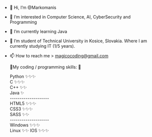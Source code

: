 - 👋 Hi, I’m @Markomanis
- 👀 I’m interested in Computer Science, AI, CyberSecurity and Programming
- 🌱 I’m currently learning Java
- 💞️ I’m student of Technical University in Kosice, Slovakia. Where I am currently studying IT (1/5 years).
- 📫 How to reach me > magicocoding@gmail.com 

  🌱My coding / programming skills: 🌱
  
  Python ✨✨✨<br>
  C      ✨✨✨<br>
  C++    ✨✨<br>
  Java   ✨<br>
  --------------------<br>
  HTML5 ✨✨✨<br>
  CSS3  ✨✨✨<br>
  SASS   ✨✨<br>
  --------------------<br>
  Windows ✨✨✨<br>
  Linux ✨✨
  IOS ✨✨✨
  
<!---
Markomanis/Markomanis is a ✨ special ✨ repository because its `README.md` (this file) appears on your GitHub profile.
You can click the Preview link to take a look at your changes.
--->
